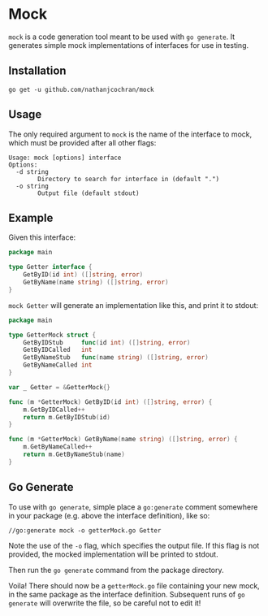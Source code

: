 # Mock

`mock` is a code generation tool meant to be used with `go generate`. It
generates simple mock implementations of interfaces for use in testing.

## Installation

`go get -u github.com/nathanjcochran/mock`

## Usage

The only required argument to `mock` is the name of the interface to mock,
which must be provided after all other flags:

```
Usage: mock [options] interface
Options:
  -d string
    	Directory to search for interface in (default ".")
  -o string
    	Output file (default stdout)
```

## Example

Given this interface:

```go
package main

type Getter interface {
	GetByID(id int) ([]string, error)
	GetByName(name string) ([]string, error)
}
```

`mock Getter` will generate an implementation like this, and print it to
stdout:

```go
package main

type GetterMock struct {
	GetByIDStub     func(id int) ([]string, error)
	GetByIDCalled   int
	GetByNameStub   func(name string) ([]string, error)
	GetByNameCalled int
}

var _ Getter = &GetterMock{}

func (m *GetterMock) GetByID(id int) ([]string, error) {
	m.GetByIDCalled++
	return m.GetByIDStub(id)
}

func (m *GetterMock) GetByName(name string) ([]string, error) {
	m.GetByNameCalled++
	return m.GetByNameStub(name)
}
```

## Go Generate

To use with `go generate`, simple place a `go:generate` comment somewhere in
your package (e.g. above the interface definition), like so:

`//go:generate mock -o getterMock.go Getter`

Note the use of the `-o` flag, which specifies the output file. If this flag
is not provided, the mocked implementation will be printed to stdout.

Then run the `go generate` command from the package directory.

Voila! There should now be a `getterMock.go` file containing your new mock, in
the same package as the interface definition. Subsequent runs of `go generate`
will overwrite the file, so be careful not to edit it!
